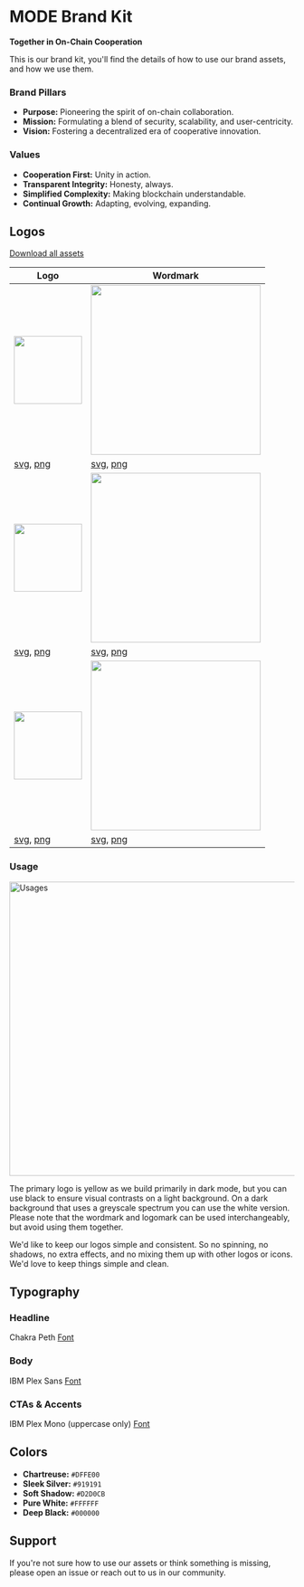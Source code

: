 # MODE Brand Kit
**Together in On-Chain Cooperation**


This is our brand kit, you'll find the details of how to use our brand assets, and how we use them.

### Brand Pillars
- **Purpose:** Pioneering the spirit of on-chain collaboration.
- **Mission:** Formulating a blend of security, scalability, and user-centricity.
- **Vision:** Fostering a decentralized era of cooperative innovation.

### Values
- **Cooperation First:** Unity in action.
- **Transparent Integrity:** Honesty, always.
- **Simplified Complexity:** Making blockchain understandable.
- **Continual Growth:** Adapting, evolving, expanding.


## Logos

[Download all assets](https://drive.google.com/file/d/155prNO3L0RQbVwNvD-A0b4Yg9QDKPcu3/view?usp=sharing)


|  Logo             |   Wordmark                                                         |
| ----------------- | ------------------------------------------------------------------ |
|  <img src="https://github.com/mode-network/brandkit/blob/ef5d79dc521a56ca5674697810407fc04f6dec71/Assets/Logo/Mode%20logo%20primary.png" width="120">  |  <img src="https://github.com/mode-network/brandkit/blob/ef5d79dc521a56ca5674697810407fc04f6dec71/Assets/Wordmark/Mode%20wordmark%20primary.png" width="300">  |
|  [svg](https://github.com/mode-network/brandkit/blob/ef5d79dc521a56ca5674697810407fc04f6dec71/Assets/Logo/Mode%20logo%20primary.svg), [png](https://github.com/mode-network/brandkit/blob/ef5d79dc521a56ca5674697810407fc04f6dec71/Assets/Logo/Mode%20logo%20primary.png) |  [svg](https://github.com/mode-network/brandkit/blob/ef5d79dc521a56ca5674697810407fc04f6dec71/Assets/Wordmark/Mode%20wordmark%20primary.svg), [png](https://github.com/mode-network/brandkit/blob/ef5d79dc521a56ca5674697810407fc04f6dec71/Assets/Wordmark/Mode%20wordmark%20primary.png) |
| <img src="https://github.com/mode-network/brandkit/blob/ef5d79dc521a56ca5674697810407fc04f6dec71/Assets/Logo/Mode%20logo%20black.png" width="120">  |  <img src="https://github.com/mode-network/brandkit/blob/ef5d79dc521a56ca5674697810407fc04f6dec71/Assets/Wordmark/Mode%20wordmark%20black.png" width="300">  |
|  [svg](https://github.com/mode-network/brandkit/blob/ef5d79dc521a56ca5674697810407fc04f6dec71/Assets/Logo/Mode%20logo%20black.svg), [png](https://github.com/mode-network/brandkit/blob/ef5d79dc521a56ca5674697810407fc04f6dec71/Assets/Logo/Mode%20logo%20black.png) |  [svg](https://github.com/mode-network/brandkit/blob/ef5d79dc521a56ca5674697810407fc04f6dec71/Assets/Wordmark/Mode%20wordmark%20black.svg), [png](https://github.com/mode-network/brandkit/blob/ef5d79dc521a56ca5674697810407fc04f6dec71/Assets/Wordmark/Mode%20wordmark%20black.png) |
|  <img src="https://github.com/mode-network/brandkit/blob/ef5d79dc521a56ca5674697810407fc04f6dec71/Assets/Logo/Mode%20logo%20white.png" width="120">  |  <img src="https://github.com/mode-network/brandkit/blob/ef5d79dc521a56ca5674697810407fc04f6dec71/Assets/Wordmark/Mode%20wordmark%20white.png" width="300">  |
|  [svg](https://github.com/mode-network/brandkit/blob/ef5d79dc521a56ca5674697810407fc04f6dec71/Assets/Logo/Mode%20logo%20white.svg), [png](https://github.com/mode-network/brandkit/blob/ef5d79dc521a56ca5674697810407fc04f6dec71/Assets/Logo/Mode%20logo%20white.png) |  [svg](https://github.com/mode-network/brandkit/blob/ef5d79dc521a56ca5674697810407fc04f6dec71/Assets/Wordmark/Mode%20wordmark%20white.svg), [png](https://github.com/mode-network/brandkit/blob/ef5d79dc521a56ca5674697810407fc04f6dec71/Assets/Wordmark/Mode%20wordmark%20white.png) |



### Usage

 <img src="https://github.com/mode-network/brandkit/blob/main/Assets/Usage.png?raw=true" alt="Usages" width="520">

The primary logo is yellow as we build primarily in dark mode, but you can use black to ensure visual contrasts on a light background. On a dark background that uses a greyscale spectrum you can use the white version. Please note that the wordmark and logomark can be used interchangeably, but avoid using them together.

We'd like to keep our logos simple and consistent. So no spinning, no shadows, no extra effects, and no mixing them up with other logos or icons. We'd love to keep things simple and clean.


## Typography

### Headline
Chakra Peth 
[Font](https://fonts.google.com/specimen/IBM+Plex+Sans)

### Body
IBM Plex Sans 
[Font](https://fonts.google.com/specimen/IBM+Plex+Sans)

### CTAs & Accents
IBM Plex Mono (uppercase only) 
[Font](https://fonts.google.com/specimen/IBM+Plex+Mono?query=ibm+plex)



## Colors
- **Chartreuse:** `#DFFE00`
- **Sleek Silver:** `#919191`
- **Soft Shadow:** `#D2D0CB`
- **Pure White:** `#FFFFFF`
- **Deep Black:** `#000000`


## Support
If you're not sure how to use our assets or think something is missing, please open an issue or reach out to us in our community.


